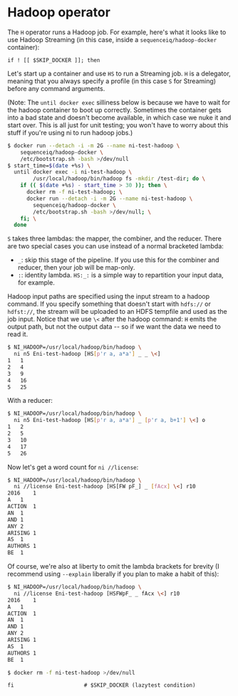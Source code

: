 # Hadoop operator
The `H` operator runs a Hadoop job. For example, here's what it looks like to
use Hadoop Streaming (in this case, inside a `sequenceiq/hadoop-docker`
container):

```lazytest
if ! [[ $SKIP_DOCKER ]]; then
```

Let's start up a container and use `HS` to run a Streaming job. `H` is a
delegator, meaning that you always specify a profile (in this case `S` for
Streaming) before any command arguments.

(Note: The `until docker exec` silliness below is because we have to wait for
the hadoop container to boot up correctly. Sometimes the container gets into a
bad state and doesn't become available, in which case we nuke it and start
over. This is all just for unit testing; you won't have to worry about this
stuff if you're using ni to run hadoop jobs.)

```bash
$ docker run --detach -i -m 2G --name ni-test-hadoop \
    sequenceiq/hadoop-docker \
    /etc/bootstrap.sh -bash >/dev/null
$ start_time=$(date +%s) \
  until docker exec -i ni-test-hadoop \
        /usr/local/hadoop/bin/hadoop fs -mkdir /test-dir; do \
    if (( $(date +%s) - start_time > 30 )); then \
      docker rm -f ni-test-hadoop; \
      docker run --detach -i -m 2G --name ni-test-hadoop \
        sequenceiq/hadoop-docker \
        /etc/bootstrap.sh -bash >/dev/null; \
    fi; \
  done
```

`S` takes three lambdas: the mapper, the combiner, and the reducer. There are
two special cases you can use instead of a normal bracketed lambda:

- `_`: skip this stage of the pipeline. If you use this for the combiner and
  reducer, then your job will be map-only.
- `:`: identity lambda. `HS:_:` is a simple way to repartition your input data,
  for example.

Hadoop input paths are specified using the input stream to a hadoop command. If
you specify something that doesn't start with `hdfs://` or `hdfst://`, the
stream will be uploaded to an HDFS tempfile and used as the job input. Notice
that we use `\<` after the hadoop command: `H` emits the output path, but not
the output data -- so if we want the data we need to read it.

```bash
$ NI_HADOOP=/usr/local/hadoop/bin/hadoop \
  ni n5 Eni-test-hadoop [HS[p'r a, a*a'] _ _ \<]
1	1
2	4
3	9
4	16
5	25
```

With a reducer:

```bash
$ NI_HADOOP=/usr/local/hadoop/bin/hadoop \
  ni n5 Eni-test-hadoop [HS[p'r a, a*a'] _ [p'r a, b+1'] \<] o
1	2
2	5
3	10
4	17
5	26
```

Now let's get a word count for `ni //license`:

```bash
$ NI_HADOOP=/usr/local/hadoop/bin/hadoop \
  ni //license Eni-test-hadoop [HS[FW pF_] _ [fAcx] \<] r10
2016	1
A	1
ACTION	1
AN	1
AND	1
ANY	2
ARISING	1
AS	1
AUTHORS	1
BE	1
```

Of course, we're also at liberty to omit the lambda brackets for brevity (I
recommend using `--explain` liberally if you plan to make a habit of this):

```bash
$ NI_HADOOP=/usr/local/hadoop/bin/hadoop \
  ni //license Eni-test-hadoop [HSFWpF_ _ fAcx \<] r10
2016	1
A	1
ACTION	1
AN	1
AND	1
ANY	2
ARISING	1
AS	1
AUTHORS	1
BE	1
```

```bash
$ docker rm -f ni-test-hadoop >/dev/null
```

```lazytest
fi                      # $SKIP_DOCKER (lazytest condition)
```

